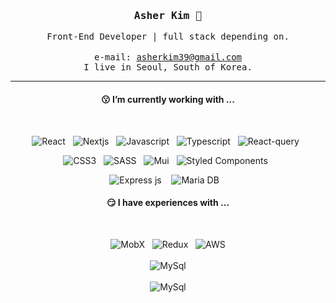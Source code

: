 <div align='center'>
 <h3><samp><strong>Asher Kim</strong> 👋 </samp></h3>

 <samp>Front-End Developer | full stack depending on.</samp><br/>
 <br/>
 <samp>e-mail: asherkim39@gmail.com</samp><br/>
 <samp>I live in Seoul, South of Korea.</samp>
 
 
 <!-- <a href="https://velog.io/@ashekruu"><img src="https://img.shields.io/badge/Velog-3DDC84?style=flat&logo=Blogger&logoColor=white"/></a>&nbsp;&nbsp; -->
 <!-- <a href="https://medium.com/@kyuseon39"><img src="https://img.shields.io/badge/Medium-000000?style=flat&logo=Medium&logoColor=white"/></a>&nbsp;&nbsp; -->
 <!-- <a href="https://codesandbox.io/u/kyuseon39"><img src="https://img.shields.io/badge/CodeSendBox-000000?style=flat&logo=CodeSandbox&logoColor=white"/></a>&nbsp;&nbsp; -->
 <!-- <a href="https://instagram.com/_8sher"><img src="https://img.shields.io/badge/Instagram-E4405F?style=flat&logo=Instagram&logoColor=white"/></a>&nbsp;&nbsp; -->
 
 <hr>
 
 <h4>😗  I’m currently working with ...</h4><br/>

 <p>
   <img alt="React" src="https://img.shields.io/badge/React-20232A?style=for-the-badge&logo=react&logoColor=61DAFB" />&nbsp;&nbsp;
   <img alt="Nextjs" src="https://img.shields.io/badge/Next.Js-20232A?style=for-the-badge&logo=Next.js&logoColor=61DAFB" />&nbsp;&nbsp;
   <img alt="Javascript" src="https://img.shields.io/badge/JS-F7DF1E?style=for-the-badge&logo=javascript&logoColor=black" />&nbsp;&nbsp;
   <img alt="Typescript" src="https://img.shields.io/badge/TS-3073C0?style=for-the-badge&logo=typescript&logoColor=white" />&nbsp;&nbsp;
   <img alt="React-query" src="https://img.shields.io/badge/React Query-FF4154?style=for-the-badge&logo=react-query&logoColor=white" />&nbsp;&nbsp;
 </p>
 
 <p>
   <img alt="CSS3" src="https://img.shields.io/badge/CSS3-1572B6?&style=for-the-badge&logo=css3&logoColor=white" />&nbsp;&nbsp;
   <img alt="SASS" src="https://img.shields.io/badge/sass%20-%23cc6699.svg?&style=for-the-badge&logo=sass&logoColor=white" />&nbsp;&nbsp;
   <img alt="Mui" src="https://img.shields.io/badge/mui-007FFF?style=for-the-badge&logo=mui&logoColor=FFF" />&nbsp;&nbsp;
   <img alt="Styled Components" src="https://img.shields.io/badge/Styled Components-DB7093?style=for-the-badge&logo=styled-components&logoColor=white" />&nbsp;&nbsp;
 
   <!-- <img src="https://img.shields.io/badge/Tailwind CSS-06B6D4?style=for-the-badge&logo=Tailwind CSS&logoColor=white" />&nbsp;&nbsp; -->
 </p>

<p>
   <img alt="Express js" src="https://img.shields.io/badge/express.js-000?style=for-the-badge&logo=express&logoColor=FFF" /> &nbsp;&nbsp;
   <img alt="Maria DB" src="https://img.shields.io/badge/Mariadb-000?style=for-the-badge&logo=MariaDb&logoColor=FFF" /> &nbsp;&nbsp;
</p>

 <h4>😏  I have experiences with ...</h4><br/>
 <p>
   <img alt="MobX" src="https://img.shields.io/badge/Mobx-FF9955?style=for-the-badge&logo=mobx&logoColor=white" />&nbsp;&nbsp;
   <img alt="Redux" src="https://img.shields.io/badge/Redux Thunk & Toolkit-764ABC?style=for-the-badge&logo=redux&logoColor=white" />&nbsp;&nbsp;
   <img alt="AWS" src="https://img.shields.io/badge/AWS-232F3E?style=for-the-badge&logo=Amazon AWS&logoColor=white" /><br/><br/>
   <img alt="MySql" src="https://img.shields.io/badge/AWS-232F3E?style=for-the-badge&logo=Amazon AWS&logoColor=white" /><br/><br/>
   <img alt="MySql" src="https://img.shields.io/badge/mysql-000?style=for-the-badge&logo=Mysql&logoColor=white" /><br/><br/>
 </p>

 
<!-- <hr/> -->
 
<!-- <h4>👾 Git Stats</h4><br/> -->
<!--  [![Top Langs](https://github-readme-stats.vercel.app/api/top-langs/?username=asherkuu&layout=compact)]() -->
<!-- ![Anurag's GitHub stats](https://github-readme-stats.vercel.app/api?username=asherkuu&show_icons=true&theme=radical)&nbsp;&nbsp; -->
</div>
